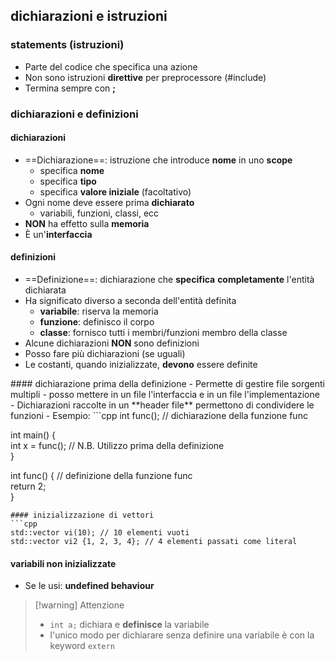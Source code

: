 ## dichiarazioni e istruzioni
### statements (istruzioni)
- Parte del codice che specifica una azione
- Non sono istruzioni **direttive** per preprocessore (#include)
- Termina sempre con **;**
### dichiarazioni e definizioni
#### dichiarazioni
- ==Dichiarazione==: istruzione che introduce **nome** in uno **scope**
	- specifica **nome**
	- specifica **tipo**
	- specifica **valore iniziale** (facoltativo)
- Ogni nome deve essere prima **dichiarato**
	- variabili, funzioni, classi, ecc
- **NON** ha effetto sulla **memoria**
- È un'**interfaccia**
#### definizioni
- ==Definizione==: dichiarazione che **specifica** **completamente** l'entità dichiarata
- Ha significato diverso a seconda dell'entità definita
	- **variabile**: riserva la memoria
	- **funzione**: definisco il corpo
	- **classe**: fornisco tutti i membri/funzioni membro della classe
- Alcune dichiarazioni **NON** sono definizioni
- Posso fare più dichiarazioni (se uguali)
- Le costanti, quando inizializzate, **devono** essere definite
<div style="page-break-after: always;"></div>
#### dichiarazione prima della definizione
- Permette di gestire file sorgenti multipli
	- posso mettere in un file l'interfaccia e in un file l'implementazione
- Dichiarazioni raccolte in un **header file** permettono di condividere le funzioni
- Esempio:
```cpp
int func();         // dichiarazione della funzione func  

int main() {  
    int x = func(); // N.B. Utilizzo prima della definizione  
}  

int func() {        // definizione della funzione func  
    return 2;  
}
```
#### inizializzazione di vettori
```cpp
std::vector vi(10); // 10 elementi vuoti
std::vector vi2 {1, 2, 3, 4}; // 4 elementi passati come literal
```
#### variabili non inizializzate
- Se le usi: **undefined behaviour**

>[!warning] Attenzione
>- ```int a;``` dichiara e **definisce** la variabile
>- l'unico modo per dichiarare senza definire una variabile è con la keyword ```extern```

